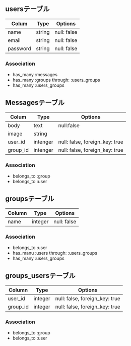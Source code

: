 ## usersテーブル

|Colum|Type|Options|
|-----|----|-------|
|name|string|null: false|
|email|string|null: false|
|password|string|null: false|

### Association
- has_many :messages
- has_many :groups through: :users_groups
- has_many :users_groups

## Messagesテーブル

|Colum|Type|Options|
|-----|----|-------|
|body|text|null:false|
|image|string|
|user_id|intenger|null: false, foreign_key: true|
|group_id|intenger|null: false, foreign_key: true|

### Association
- belongs_to :group
- belongs_to :user


## groupsテーブル

|Column|Type|Options|
|------|----|-------|
|name|integer|null: false|

### Association
- belongs_to :user
- has_manu :users through: :users_groups
- has_many :users_groups


## groups_usersテーブル

|Column|Type|Options|
|------|----|-------|
|user_id|integer|null: false, foreign_key: true|
|group_id|integer|null: false, foreign_key: true|

### Association
- belongs_to :group
- belongs_to :user
